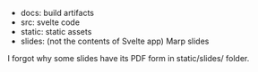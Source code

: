 - docs: build artifacts
- src: svelte code
- static: static assets
- slides: (not the contents of Svelte app) Marp slides

I forgot why some slides have its PDF form in static/slides/ folder.
